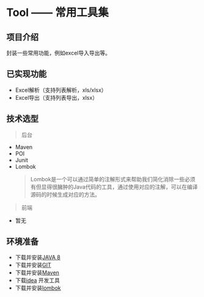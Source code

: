 # Tool —— 常用工具集
## 项目介绍
封装一些常用功能，例如excel导入导出等。

## 已实现功能
* Excel解析（支持列表解析，xls/xlsx）
* Excel导出（支持列表导出，xlsx）

## 技术选型
> 后台
* Maven
* POI
* Junit
* Lombok
  > Lombok是一个可以通过简单的注解形式来帮助我们简化消除一些必须有但显得很臃肿的Java代码的工具，通过使用对应的注解，可以在编译源码的时候生成对应的方法。

> 前端
* 暂无

## 环境准备
* 下载并安装[JAVA 8](http://www.oracle.com/technetwork/java/javase/downloads/index.html)
* 下载并安装[GIT](https://git-scm.com/download)
* 下载并安装[Maven](http://maven.apache.org/download.cgi)
* 下载[idea](https://www.jetbrains.com/idea/) 开发工具
* 下载并安装[lombok](https://projectlombok.org/)